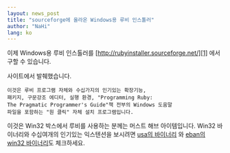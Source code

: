 ```yaml
---
layout: news_post
title: "sourceforge에 올라온 Windows용 루비 인스톨러"
author: "NaHi"
lang: ko
---
```


이제 Windows용 루비 인스톨러를
[http://rubyinstaller.sourceforge.net/][1] 에서 구할 수 있습니다.

사이트에서 발췌했습니다.

    이것은 루비 프로그램 자체와 수십가지의 인기있는 확장기능,
    패키지, 구문강조 에디터, 실행 환경, "Programming Ruby:
    The Pragmatic Programmer's Guide"책 전부의 Windows 도움말
    파일을 포함하는 "원 클릭" 자체 설치 프로그램입니다. 

이것은 Win32 박스에서 루비를 사용하는 분께는 머스트 해브
아이템입니다.
Win32 바이너리와 수십여개의 인기있는 익스텐션을 보시려면
[usa의 바이너리][2] 와 [eban의 win32 바이너리][3]도 체크하세요.



[1]: http://rubyinstaller.sourceforge.net/
[2]: http://www.dm4lab.to/~usa/ruby/index_en.html#download
[3]: http://www.ruby-lang.org/~eban/ruby/binaries/
